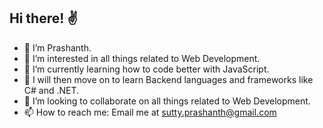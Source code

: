 ## Hi there! ✌

- 👋 I’m Prashanth. 
- 👀 I’m interested in all things related to Web Development.
- 🌱 I’m currently learning how to code better with JavaScript.
- 🎢 I will then move on to learn Backend languages and frameworks like C# and .NET.
- 💞️ I’m looking to collaborate on all things related to Web Development.
- 📫 How to reach me: Email me at sutty.prashanth@gmail.com

<!---
pr4sh4nth/pr4sh4nth is a ✨ special ✨ repository because its `README.md` (this file) appears on your GitHub profile.
You can click the Preview link to take a look at your changes.
--->
